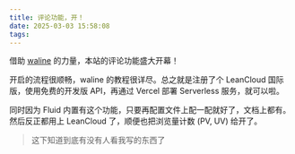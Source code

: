```yaml
---
title: 评论功能，开！
date: 2025-03-03 15:58:08
tags:
---
```


借助 [waline](https://waline.js.org/) 的力量，本站的评论功能盛大开幕！

开启的流程很顺畅，waline 的教程很详尽。总之就是注册了个 LeanCloud 国际版，使用免费的开发版 API，再通过 Vercel 部署 Serverless 服务，就可以啦。

同时因为 Fluid 内置有这个功能，只要再配置文件上配一配就好了，文档上都有。然后反正都用上 LeanCloud 了，顺便也把浏览量计数 (PV, UV) 给开了。

> 这下知道到底有没有人看我写的东西了
